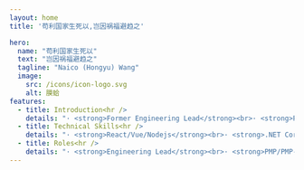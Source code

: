 ```yaml
---
layout: home
title: '苟利国家生死以,岂因祸福避趋之'

hero:
  name: "苟利国家生死以"
  text: "岂因祸福避趋之"
  tagline: "Naico (Hongyu) Wang"
  image:
    src: /icons/icon-logo.svg
    alt: 膜蛤
features:
  - title: Introduction<hr />
    details: "· <strong>Former Engineering Lead</strong><br>· <strong>Programming Enthusiast</strong><br>· <strong>Base in Shanghai, China</strong><br>"
  - title: Technical Skills<hr />
    details: "· <strong>React/Vue/Nodejs</strong><br>· <strong>.NET Core/ASP.NET/Java</strong><br>· <strong>WeChat/Ali/TikTok MPs</strong><br>"
  - title: Roles<hr />
    details: "· <strong>Engineering Lead</strong><br>· <strong>PMP/PMP-ACP</strong><br>· <strong>System Design and Architect</strong><br>"
---
```


<script setup>
  import ArticleList from '../.vitepress/theme/components/ArticleList.vue'
</script>
<section style="margin-top: 32px;">
  <ArticleList :display-count='8' />
</section>